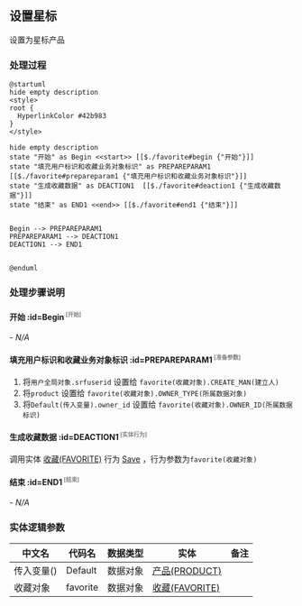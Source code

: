 ## 设置星标 <!-- {docsify-ignore-all} -->

   设置为星标产品

### 处理过程

```plantuml
@startuml
hide empty description
<style>
root {
  HyperlinkColor #42b983
}
</style>

hide empty description
state "开始" as Begin <<start>> [[$./favorite#begin {"开始"}]]
state "填充用户标识和收藏业务对象标识" as PREPAREPARAM1  [[$./favorite#prepareparam1 {"填充用户标识和收藏业务对象标识"}]]
state "生成收藏数据" as DEACTION1  [[$./favorite#deaction1 {"生成收藏数据"}]]
state "结束" as END1 <<end>> [[$./favorite#end1 {"结束"}]]


Begin --> PREPAREPARAM1
PREPAREPARAM1 --> DEACTION1
DEACTION1 --> END1


@enduml
```


### 处理步骤说明

#### 开始 :id=Begin<sup class="footnote-symbol"> <font color=gray size=1>[开始]</font></sup>



*- N/A*
#### 填充用户标识和收藏业务对象标识 :id=PREPAREPARAM1<sup class="footnote-symbol"> <font color=gray size=1>[准备参数]</font></sup>



1. 将`用户全局对象.srfuserid` 设置给  `favorite(收藏对象).CREATE_MAN(建立人)`
2. 将`product` 设置给  `favorite(收藏对象).OWNER_TYPE(所属数据对象)`
3. 将`Default(传入变量).owner_id` 设置给  `favorite(收藏对象).OWNER_ID(所属数据标识)`

#### 生成收藏数据 :id=DEACTION1<sup class="footnote-symbol"> <font color=gray size=1>[实体行为]</font></sup>



调用实体 [收藏(FAVORITE)](module/Base/favorite.md) 行为 [Save](module/Base/favorite#行为) ，行为参数为`favorite(收藏对象)`

#### 结束 :id=END1<sup class="footnote-symbol"> <font color=gray size=1>[结束]</font></sup>



*- N/A*



### 实体逻辑参数

|    中文名   |    代码名    |  数据类型    |  实体   |备注 |
| --------| --------| -------- | -------- | --------   |
|传入变量(<i class="fa fa-check"/></i>)|Default|数据对象|[产品(PRODUCT)](module/ProdMgmt/product.md)||
|收藏对象|favorite|数据对象|[收藏(FAVORITE)](module/Base/favorite.md)||
